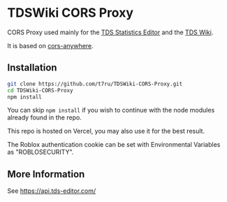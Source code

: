 # TDSWiki CORS Proxy
CORS Proxy used mainly for the [TDS Statistics Editor](https://github.com/t7ru/TDS-Stats-Editor) and the [TDS Wiki](https://tds.fandom.com/).

It is based on [cors-anywhere](https://github.com/Rob--W/cors-anywhere).

## Installation
```bash
git clone https://github.com/t7ru/TDSWiki-CORS-Proxy.git
cd TDSWiki-CORS-Proxy
npm install
```
You can skip ```npm install``` if you wish to continue with the node modules already found in the repo.

This repo is hosted on Vercel, you may also use it for the best result.

The Roblox authentication cookie can be set with Environmental Variables as "ROBLOSECURITY".

## More Information
See https://api.tds-editor.com/